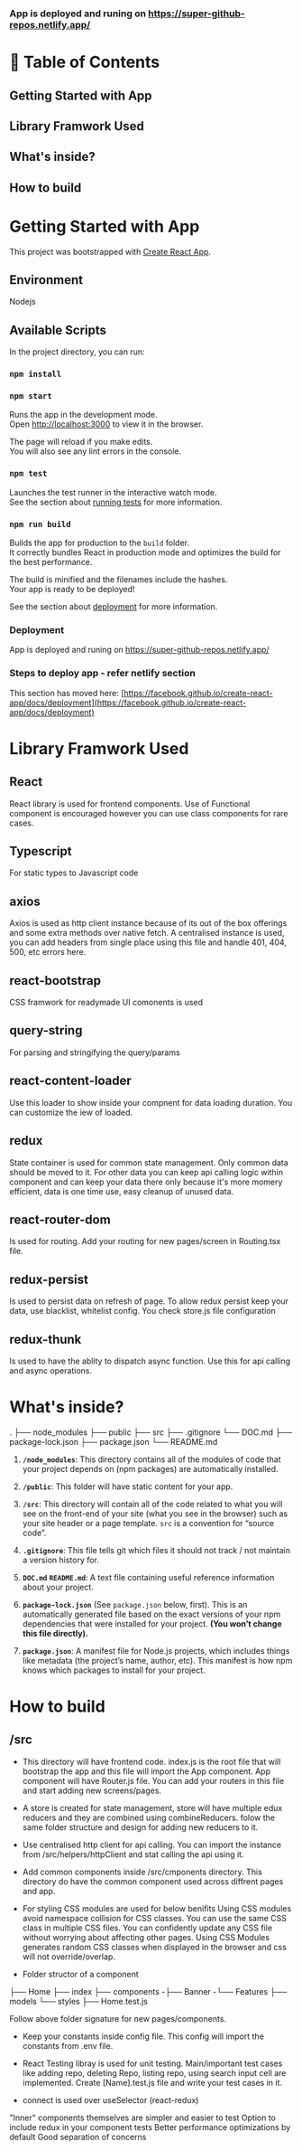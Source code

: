 ### App is deployed and runing on https://super-github-repos.netlify.app/

# 🚀 Table of Contents

## Getting Started with App

## Library Framwork Used

## What's inside?

## How to build

# Getting Started with App

This project was bootstrapped with [Create React App](https://github.com/facebook/create-react-app).

## Environment

Nodejs

## Available Scripts

In the project directory, you can run:

### `npm install`

### `npm start`

Runs the app in the development mode.\
Open [http://localhost:3000](http://localhost:3000) to view it in the browser.

The page will reload if you make edits.\
You will also see any lint errors in the console.

### `npm test`

Launches the test runner in the interactive watch mode.\
See the section about [running tests](https://facebook.github.io/create-react-app/docs/running-tests) for more information.

### `npm run build`

Builds the app for production to the `build` folder.\
It correctly bundles React in production mode and optimizes the build for the best performance.

The build is minified and the filenames include the hashes.\
Your app is ready to be deployed!

See the section about [deployment](https://facebook.github.io/create-react-app/docs/deployment) for more information.

### Deployment

App is deployed and runing on https://super-github-repos.netlify.app/

### Steps to deploy app - refer netlify section

This section has moved here: [https://facebook.github.io/create-react-app/docs/deployment](https://facebook.github.io/create-react-app/docs/deployment)

# Library Framwork Used

## React

React library is used for frontend components. Use of Functional component is encouraged however you can use class components for rare cases.

## Typescript

For static types to Javascript code

## axios

Axios is used as http client instance because of its out of the box offerings and some extra methods over native fetch. A centralised instance is used, you can add headers from single place using this file and handle 401, 404, 500, etc errors here.

## react-bootstrap

CSS framwork for readymade UI comonents is used

## query-string

For parsing and stringifying the query/params

## react-content-loader

Use this loader to show inside your compnent for data loading duration. You can customize the iew of loaded.

## redux

State container is used for common state management. Only common data should be moved to it. For other data you can keep api calling logic within component and can keep your data there only because it's more momery efficient, data is one time use, easy cleanup of unused data.

## react-router-dom

Is used for routing. Add your routing for new pages/screen in Routing.tsx file.

## redux-persist

Is used to persist data on refresh of page. To allow redux persist keep your data, use blacklist, whitelist config. You check store.js file configuration

## redux-thunk

Is used to have the ablity to dispatch async function. Use this for api calling and async operations.

# What's inside?

.
├── node_modules
├── public
├── src
├── .gitignore
└── DOC.md
├── package-lock.json
├── package.json
└── README.md

1.  **`/node_modules`**: This directory contains all of the modules of code that your project depends on (npm packages) are automatically installed.

2.  **`/public`**: This folder will have static content for your app.

3.  **`/src`**: This directory will contain all of the code related to what you will see on the front-end of your site (what you see in the browser) such as your site header or a page template. `src` is a convention for “source code”.

4.  **`.gitignore`**: This file tells git which files it should not track / not maintain a version history for.

5.  **`DOC.md`** **`README.md`**: A text file containing useful reference information about your project.

6.  **`package-lock.json`** (See `package.json` below, first). This is an automatically generated file based on the exact versions of your npm dependencies that were installed for your project. **(You won’t change this file directly).**

7.  **`package.json`**: A manifest file for Node.js projects, which includes things like metadata (the project’s name, author, etc). This manifest is how npm knows which packages to install for your project.

# How to build

## /src

- This directory will have frontend code. index.js is the root file that will bootstrap the app and this file will import the App component. App component will have Router.js file. You can add your routers in this file and start adding new screens/pages.
- A store is created for state management, store will have multiple edux reducers and they are combined using combineReducers. folow the same folder structure and design for adding new reducers to it.
- Use centralised http client for api calling. You can import the instance from /src/helpers/httpClient and stat calling the api using it.
- Add common components inside /src/cmponents directory. This directory do have the common component used across diffrent pages and app.
- For styling CSS modules are used for below benifits
  Using CSS modules avoid namespace collision for CSS classes.
  You can use the same CSS class in multiple CSS files.
  You can confidently update any CSS file without worrying about affecting other pages.
  Using CSS Modules generates random CSS classes when displayed in the browser and css will not override/overlap.

- Folder structor of a component

├── Home
├── index
├── components
-├── Banner
-└── Features
├── models
└── styles
├── Home.test.js

Follow above folder signature for new pages/components.

- Keep your constants inside config file. This config will import the constants from .env file.

- React Testing libray is used for unit testing. Main/important test cases like adding repo, deleting Repo, listing repo, using search input cell are implemented. Create [Name].test.js file and write your test cases in it.

- connect is used over useSelector (react-redux)

"Inner" components themselves are simpler and easier to test
Option to include redux in your component tests
Better performance optimizations by default
Good separation of concerns
